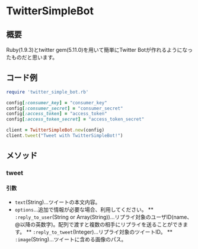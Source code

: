# TwitterSimpleBot
## 概要
Ruby(1.9.3)とtwitter gem(5.11.0)を用いて簡単にTwitter Botが作れるようになったものだと思います。

## コード例
```rb
require 'twitter_simple_bot.rb'

config[:consumer_key] = "consumer_key"
config[:consumer_secret] = "consumer_secret"
config[:access_token] = "access_token"
config[:access_token_secret] = "access_token_secret"

client = TwitterSimpleBot.new(config)
client.tweet("Tweet with TwitterSimpleBot!")
```

## メソッド
### tweet
#### 引数
* `text`(String)…ツイートの本文内容。
* `options`…追加で情報が必要な場合、利用してください。
** `:reply_to_user`(String or Array(String))…リプライ対象のユーザID(name、@以降の英数字)。配列で渡すと複数の相手にリプライを送ることができます。
** `:reply_to_tweet`(Integer)…リプライ対象のツイートID。
** `:image`(String)…ツイートに含める画像のパス。